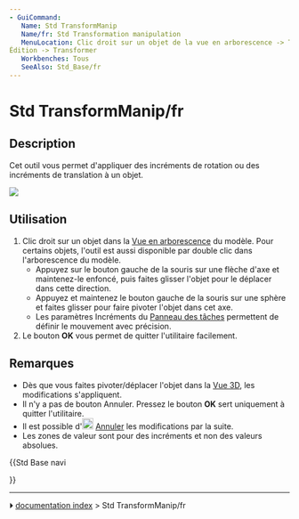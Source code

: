 ```yaml
---
- GuiCommand:
   Name: Std TransformManip
   Name/fr: Std Transformation manipulation
   MenuLocation: Clic droit sur un objet de la vue en arborescence -> Transformer
Édition -> Transformer
   Workbenches: Tous
   SeeAlso: Std_Base/fr
---
```


# Std TransformManip/fr

## Description

Cet outil vous permet d\'appliquer des incréments de rotation ou des incréments de translation à un objet.

![](images/Manipulators.png )

## Utilisation

1.  Clic droit sur un objet dans la [Vue en arborescence](Tree_view/fr.md) du modèle. Pour certains objets, l\'outil est aussi disponible par double clic dans l\'arborescence du modèle.
    -   Appuyez sur le bouton gauche de la souris sur une flèche d\'axe et maintenez-le enfoncé, puis faites glisser l\'objet pour le déplacer dans cette direction.
    -   Appuyez et maintenez le bouton gauche de la souris sur une sphère et faites glisser pour faire pivoter l\'objet dans cet axe.
    -   Les paramètres Incréments du [Panneau des tâches](Task_panel/fr.md) permettent de définir le mouvement avec précision.
2.  Le bouton **OK** vous permet de quitter l\'utilitaire facilement.

## Remarques

-   Dès que vous faites pivoter/déplacer l\'objet dans la [Vue 3D](3D_view/fr.md), les modifications s\'appliquent.
-   Il n\'y a pas de bouton Annuler. Pressez le bouton **OK** sert uniquement à quitter l\'utilitaire.
-   Il est possible d\'<img alt="" src=images/Std_Undo.svg  style="width:20px;"> [Annuler](Std_Undo/fr.md) les modifications par la suite.
-   Les zones de valeur sont pour des incréments et non des valeurs absolues.





{{Std Base navi

}}



---
⏵ [documentation index](../README.md) > Std TransformManip/fr
